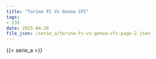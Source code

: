 ```yaml
---
title: "Torino FC Vs Genoa CFC"
tags:
- 135
date: 2025-04-26
file_json: /serie_a/torino-fc-vs-genoa-cfc-page-2.json
---
```


{{< serie_a >}}

